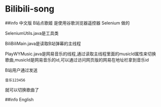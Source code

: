 # Bilibili-song

##info 中文版
B站点歌姬 是使用谷歌浏览器遥控器 Selenium 做的

SeleniumUtils.java是工具类

BiliBiliMain.java是读取B站弹幕的主线程

PlayWYMusic.java是网易音乐的线程,通过读取主线程里面的musicId属性来切换歌曲,musicId是网易音乐的id,可以通过访问网页版的网易在地址栏拿到音乐id

B站用户通过发送
```
音乐123456
```
就可以切换歌曲了

##info English
